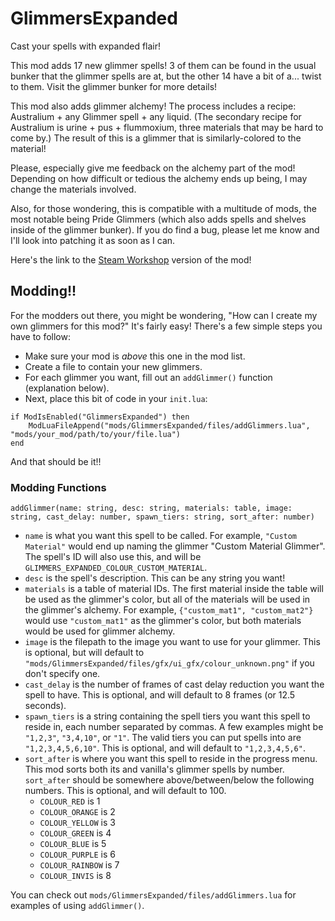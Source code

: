 # GlimmersExpanded
Cast your spells with expanded flair!

This mod adds 17 new glimmer spells! 3 of them can be found in the usual bunker that the glimmer spells are at, but the other 14 have a bit of a... twist to them. Visit the glimmer bunker for more details!

This mod also adds glimmer alchemy! The process includes a recipe: Australium + any Glimmer spell + any liquid. (The secondary recipe for Australium is urine + pus + flummoxium, three materials that may be hard to come by.) The result of this is a glimmer that is similarly-colored to the material!

Please, especially give me feedback on the alchemy part of the mod! Depending on how difficult or tedious the alchemy ends up being, I may change the materials involved.

Also, for those wondering, this is compatible with a multitude of mods, the most notable being Pride Glimmers (which also adds spells and shelves inside of the glimmer bunker). If you do find a bug, please let me know and I'll look into patching it as soon as I can.

Here's the link to the [Steam Workshop](https://steamcommunity.com/sharedfiles/filedetails/?id=3316355233) version of the mod!

## Modding!!
For the modders out there, you might be wondering, "How can I create my own glimmers for this mod?" It's fairly easy! There's a few simple steps you have to follow:
- Make sure your mod is *above* this one in the mod list.
- Create a file to contain your new glimmers.
- For each glimmer you want, fill out an `addGlimmer()` function (explanation below).
- Next, place this bit of code in your `init.lua`:
```
if ModIsEnabled("GlimmersExpanded") then
	ModLuaFileAppend("mods/GlimmersExpanded/files/addGlimmers.lua", "mods/your_mod/path/to/your/file.lua")
end
```

And that should be it!!

### Modding Functions
```
addGlimmer(name: string, desc: string, materials: table, image: string, cast_delay: number, spawn_tiers: string, sort_after: number)
```
- `name` is what you want this spell to be called. For example, `"Custom Material"` would end up naming the glimmer "Custom Material Glimmer". The spell's ID will also use this, and will be `GLIMMERS_EXPANDED_COLOUR_CUSTOM_MATERIAL`.
- `desc` is the spell's description. This can be any string you want!
- `materials` is a table of material IDs. The first material inside the table will be used as the glimmer's color, but all of the materials will be used in the glimmer's alchemy. For example, `{"custom_mat1", "custom_mat2"}` would use `"custom_mat1"` as the glimmer's color, but both materials would be used for glimmer alchemy.
- `image` is the filepath to the image you want to use for your glimmer. This is optional, but will default to `"mods/GlimmersExpanded/files/gfx/ui_gfx/colour_unknown.png"` if you don't specify one.
- `cast_delay` is the number of frames of cast delay reduction you want the spell to have. This is optional, and will default to 8 frames (or 12.5 seconds).
- `spawn_tiers` is a string containing the spell tiers you want this spell to reside in, each number separated by commas. A few examples might be `"1,2,3"`, `"3,4,10"`, or `"1"`. The valid tiers you can put spells into are `"1,2,3,4,5,6,10"`. This is optional, and will default to `"1,2,3,4,5,6"`.
- `sort_after` is where you want this spell to reside in the progress menu. This mod sorts both its and vanilla's glimmer spells by number. `sort_after` should be somewhere above/between/below the following numbers. This is optional, and will default to 100.
  - `COLOUR_RED` is 1
  - `COLOUR_ORANGE` is 2
  - `COLOUR_YELLOW` is 3
  - `COLOUR_GREEN` is 4
  - `COLOUR_BLUE` is 5
  - `COLOUR_PURPLE` is 6
  - `COLOUR_RAINBOW` is 7
  - `COLOUR_INVIS` is 8

You can check out `mods/GlimmersExpanded/files/addGlimmers.lua` for examples of using `addGlimmer()`.
